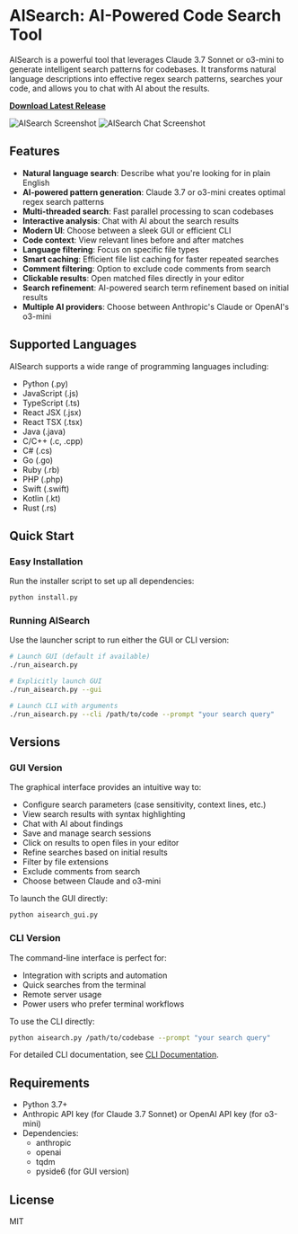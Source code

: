 # AISearch: AI-Powered Code Search Tool

AISearch is a powerful tool that leverages Claude 3.7 Sonnet or o3-mini to generate intelligent search patterns for codebases. It transforms natural language descriptions into effective regex search patterns, searches your code, and allows you to chat with AI about the results.

**[Download Latest Release](https://github.com/Zelex/aisearch/releases/latest)**

![AISearch Screenshot](https://i.imgur.com/hAwBneM.png)
![AISearch Chat Screenshot](https://i.imgur.com/lXH9R5B.png)

## Features

- **Natural language search**: Describe what you're looking for in plain English
- **AI-powered pattern generation**: Claude 3.7 or o3-mini creates optimal regex search patterns
- **Multi-threaded search**: Fast parallel processing to scan codebases
- **Interactive analysis**: Chat with AI about the search results
- **Modern UI**: Choose between a sleek GUI or efficient CLI
- **Code context**: View relevant lines before and after matches
- **Language filtering**: Focus on specific file types
- **Smart caching**: Efficient file list caching for faster repeated searches
- **Comment filtering**: Option to exclude code comments from search
- **Clickable results**: Open matched files directly in your editor
- **Search refinement**: AI-powered search term refinement based on initial results
- **Multiple AI providers**: Choose between Anthropic's Claude or OpenAI's o3-mini

## Supported Languages

AISearch supports a wide range of programming languages including:
- Python (.py)
- JavaScript (.js)
- TypeScript (.ts)
- React JSX (.jsx)
- React TSX (.tsx)
- Java (.java)
- C/C++ (.c, .cpp)
- C# (.cs)
- Go (.go)
- Ruby (.rb)
- PHP (.php)
- Swift (.swift)
- Kotlin (.kt)
- Rust (.rs)

## Quick Start

### Easy Installation

Run the installer script to set up all dependencies:

```bash
python install.py
```

### Running AISearch

Use the launcher script to run either the GUI or CLI version:

```bash
# Launch GUI (default if available)
./run_aisearch.py

# Explicitly launch GUI
./run_aisearch.py --gui

# Launch CLI with arguments
./run_aisearch.py --cli /path/to/code --prompt "your search query"
```

## Versions

### GUI Version

The graphical interface provides an intuitive way to:
- Configure search parameters (case sensitivity, context lines, etc.)
- View search results with syntax highlighting
- Chat with AI about findings
- Save and manage search sessions
- Click on results to open files in your editor
- Refine searches based on initial results
- Filter by file extensions
- Exclude comments from search
- Choose between Claude and o3-mini

To launch the GUI directly:
```bash
python aisearch_gui.py
```

### CLI Version

The command-line interface is perfect for:
- Integration with scripts and automation
- Quick searches from the terminal
- Remote server usage
- Power users who prefer terminal workflows

To use the CLI directly:
```bash
python aisearch.py /path/to/codebase --prompt "your search query"
```

For detailed CLI documentation, see [CLI Documentation](aisearch_readme.md).

## Requirements

- Python 3.7+
- Anthropic API key (for Claude 3.7 Sonnet) or OpenAI API key (for o3-mini)
- Dependencies:
  - anthropic
  - openai
  - tqdm
  - pyside6 (for GUI version)

## License

MIT 